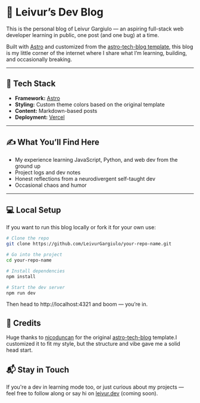 # 🧠 Leivur’s Dev Blog

This is the personal blog of Leivur Gargiulo — an aspiring full-stack web developer learning in public, one post (and one bug) at a time.

Built with [Astro](https://astro.build/) and customized from the [astro-tech-blog template](https://astro-tech-blog-ten.vercel.app/), this blog is my little corner of the internet where I share what I’m learning, building, and occasionally breaking.

---

## 🚀 Tech Stack

- **Framework:** [Astro](https://astro.build/)
- **Styling:** Custom theme colors based on the original template
- **Content:** Markdown-based posts
- **Deployment:** [Vercel](https://vercel.com/)

---

## ✍️ What You’ll Find Here

- My experience learning JavaScript, Python, and web dev from the ground up  
- Project logs and dev notes  
- Honest reflections from a neurodivergent self-taught dev  
- Occasional chaos and humor

---

## 💻 Local Setup

If you want to run this blog locally or fork it for your own use:

```bash
# Clone the repo
git clone https://github.com/LeivurGargiulo/your-repo-name.git

# Go into the project
cd your-repo-name

# Install dependencies
npm install

# Start the dev server
npm run dev
```

Then head to http://localhost:4321 and boom — you’re in.

🙌 Credits
----------

Huge thanks to [nicoduncan](https://github.com/nicoduncan) for the original [astro-tech-blog](https://github.com/nicoduncan/astro-tech-blog) template.I customized it to fit my style, but the structure and vibe gave me a solid head start.

📬 Stay in Touch
----------------

If you're a dev in learning mode too, or just curious about my projects — feel free to follow along or say hi on [leivur.dev](https://leivur.dev) (coming soon).